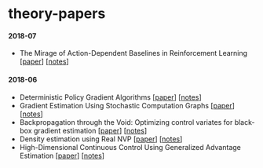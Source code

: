 # theory-papers

#### 2018-07

 - The Mirage of Action-Dependent Baselines in Reinforcement Learning [[paper](https://arxiv.org/abs/1802.10031)] [[notes]()]

#### 2018-06

 - Deterministic Policy Gradient Algorithms [[paper](http://proceedings.mlr.press/v32/silver14.pdf)] [[notes]()]
 - Gradient Estimation Using Stochastic Computation Graphs [[paper](https://arxiv.org/abs/1506.05254)] [[notes]()]
 - Backpropagation through the Void: Optimizing control variates for black-box gradient estimation [[paper](https://arxiv.org/abs/1711.00123)] [[notes](https://drive.google.com/open?id=1aaWx6S90cAeofmmhyiokR_xjxNz12oSh)]
 - Density estimation using Real NVP [[paper](https://arxiv.org/abs/1605.08803)] [[notes]()]
 - High-Dimensional Continuous Control Using Generalized Advantage Estimation [[paper](https://arxiv.org/abs/1506.02438)] [[notes]()]
